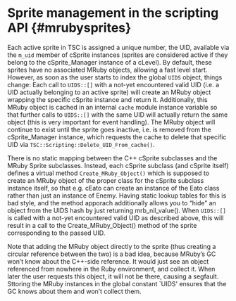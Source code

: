 Sprite management in the scripting API {#mrubysprites}
======================================

Each active sprite in TSC is assigned a unique number, the UID, available
via the `m_uid` member of cSprite instances (sprites are considered active
if they belong to the cSprite_Manager instance of a cLevel). By default,
these sprites have no associated MRuby objects, allowing a fast level start.
However, as soon as the user starts to index the global `UIDS` object, things
change: Each call to `UIDS::[]` with a not-yet encountered valid UID (i.e. a
UID actually belonging to an active sprite) will create an MRuby object
wrapping the specific cSprite instance and return it. Additionally, this
MRuby object is cached in an internal `cache` module instance variable so
that further calls to `UIDS::[]` with the same UID will actually return
the same object (this is very important for event handling). The MRuby
object will continue to exist until the sprite goes inactive, i.e. is
removed from the cSprite_Manager instance, which requests the cache to
delete that specific UID via `TSC::Scripting::Delete_UID_From_cache()`.

There is no static mapping between the C++ cSprite subclasses and the
MRuby Sprite subclasses. Instead, each cSprite subclass (and cSprite
itself) defines a virtual method `Create_MRuby_Object()` which is supposed
to create an MRuby object of the proper class for the cSprite subclass
instance itself, so that e.g. cEato can create an instance of the Eato
class rather than just an instance of Enemy. Having static lookup tables
for this is bad style, and the method apporach additionally allows you
to “hide” an object from the UIDS hash by just returning mrb_nil_value().
When `UIDS::[]` is called with a not-yet encountered valid UID as described
above, this will result in a call to the Create_MRuby_Object() method of
the sprite corresponding to the passed UID.

Note that adding the MRuby object directly to the sprite (thus
creating a circular reference between the two) is a bad idea, because
MRuby’s GC won’t know about the C++-side reference. It would just see
an object referenced from nowhere in the Ruby environment, and collect
it. When later the user requests this object, it will not be there,
causing a segfault. Sttoring the MRuby instances in the global constant
`UIDS' ensures that the GC knows about them and won’t collect them.

